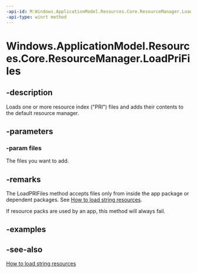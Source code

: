 ```yaml
---
-api-id: M:Windows.ApplicationModel.Resources.Core.ResourceManager.LoadPriFiles(Windows.Foundation.Collections.IIterable{Windows.Storage.IStorageFile})
-api-type: winrt method
---
```


<!-- Method syntax
public void LoadPriFiles(Windows.Foundation.Collections.IIterable<Windows.Storage.IStorageFile> files)
-->

# Windows.ApplicationModel.Resources.Core.ResourceManager.LoadPriFiles

## -description
Loads one or more resource index ("PRI") files and adds their contents to the default resource manager.

## -parameters
### -param files
The files you want to add.

## -remarks
The LoadPRIFiles method accepts files only from inside the app package or dependent packages. See [How to load string resources](https://msdn.microsoft.com/library/849f5bbf-6d85-4760-8832-75d3eff9bd96).

If resource packs are used by an app, this method will always fail.

## -examples

## -see-also
[How to load string resources](https://msdn.microsoft.com/library/849f5bbf-6d85-4760-8832-75d3eff9bd96)
